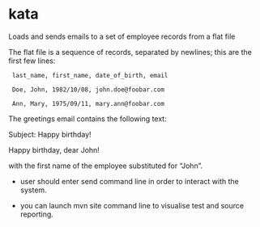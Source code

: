 # kata
Loads and sends emails to a set of employee records from a flat file

The flat file is a sequence of records, separated by newlines; this are the first few lines:

     last_name, first_name, date_of_birth, email

     Doe, John, 1982/10/08, john.doe@foobar.com

     Ann, Mary, 1975/09/11, mary.ann@foobar.com



The greetings email contains the following text:

Subject: Happy birthday!

Happy birthday, dear John!

with the first name of the employee substituted for “John”.

* user should enter send command line in order to interact with the system.

* you can launch mvn site command line to visualise test and source reporting.
